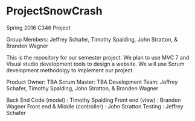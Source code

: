 # ProjectSnowCrash
Spring 2016 C346 Project

Group Members:
Jeffrey Schafer, Timothy Spalding, John Stratton, & Branden Wagner

This is the repository for our semester project.  We plan to use MVC 7 and Visual studio development tools to design
a website. We will use Scrum development methodolgy to implement our project.

Product Owner: TBA
Scrum Master: TBA
Development Team: Jeffrey Schafer, Timothy Spalding, John Stratton, & Branden Wagner

Back End Code      (model)  : Timothy Spalding
Front end          (view)   : Branden Wagner
Front end & Middle (controller) : John Stratton
Testing : Jeffrey Schafer
